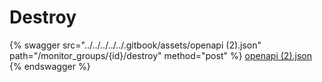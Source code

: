 # Destroy

{% swagger src="../../../../../.gitbook/assets/openapi (2).json" path="/monitor_groups/{id}/destroy" method="post" %}
[openapi (2).json](<../../../../../.gitbook/assets/openapi (2).json>)
{% endswagger %}
